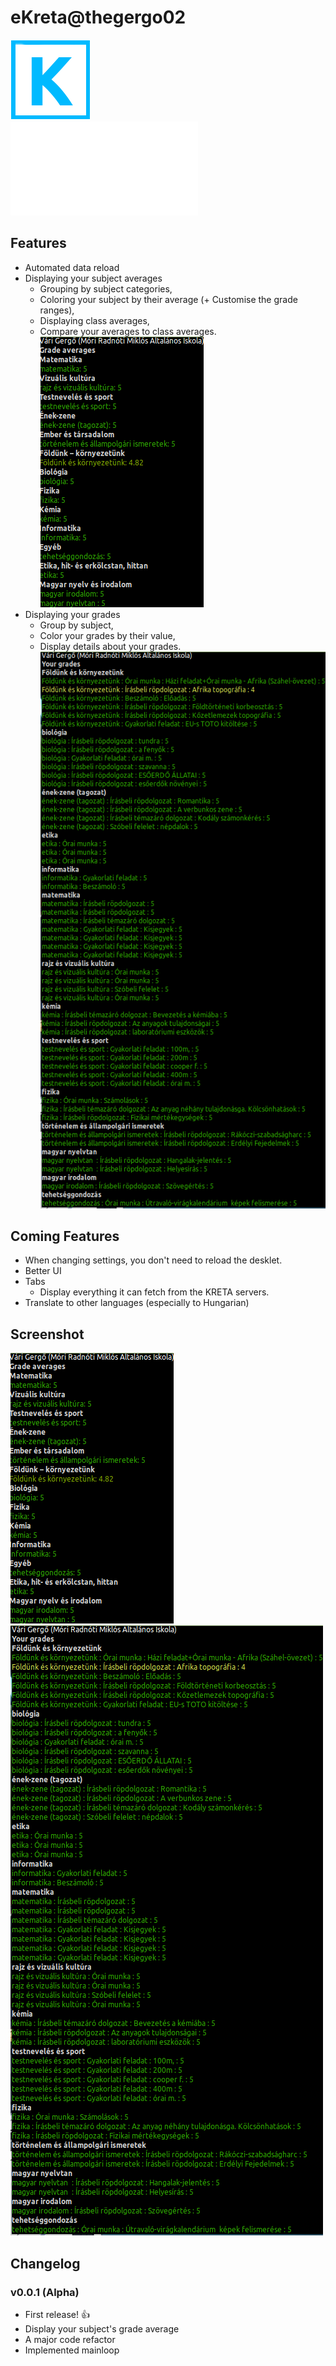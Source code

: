 # eKreta@thegergo02
![icon.png](icon.png)  
![A magyar verzió itt van](README_hu.md)

## Features
* Automated data reload
* Displaying your subject averages
  * Grouping by subject categories,
  * Coloring your subject by their average (+ Customise the grade ranges),
  * Displaying class averages,
  * Compare your averages to class averages.  
![screenshot_av.png](screenshot_av.png)
* Displaying your grades
  * Group by subject,
  * Color your grades by their value,
  * Display details about your grades.  
![screenshot_gra.png](screenshot_gra.png)
## Coming Features
* When changing settings, you don't need to reload the desklet.
* Better UI
* Tabs
  * Display everything it can fetch from the KRETA servers.
* Translate to other languages (especially to Hungarian)

## Screenshot
![screenshot_av.png](screenshot_av.png)
![screenshot_gra.png](screenshot_gra.png)

## Changelog

### v0.0.1 (Alpha)
* First release! :+1:
* Display your subject's grade average
* A major code refactor
* Implemented mainloop
